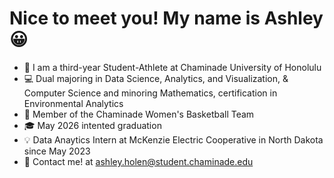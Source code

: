 # Nice to meet you! My name is Ashley 😀

- 📘 I am a third-year Student-Athlete at Chaminade University of Honolulu
- 💻 Dual majoring in Data Science, Analytics, and Visualization, & Computer Science and minoring Mathematics, certification in Environmental Analytics 
- 🏀 Member of the Chaminade Women's Basketball Team
- 🎓 May 2026 intented graduation  
- 💡 Data Anaytics Intern at McKenzie Electric Cooperative in North Dakota since May 2023
- 📧 Contact me! at ashley.holen@student.chaminade.edu
